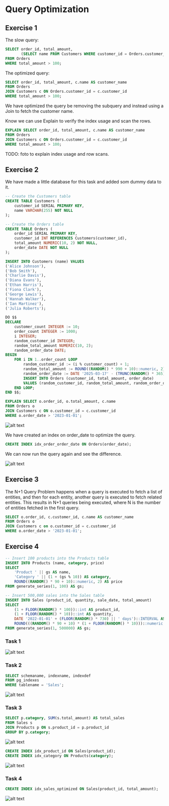 # Query Optimization

## Exercise 1

The slow query:
```sql
SELECT order_id, total_amount,
       (SELECT name FROM Customers WHERE customer_id = Orders.customer_id) AS customer_name
FROM Orders
WHERE total_amount > 100;
```

The optimized query:
```sql
SELECT order_id, total_amount, c.name AS customer_name
FROM Orders
JOIN Customers c ON Orders.customer_id = c.customer_id
WHERE total_amount > 100;
```
We have optimized the query be removing the subquery and instead using a Join to fetch the customer name. 

Know we can use Explain to verify the index usage and scan the rows.
```sql
EXPLAIN SELECT order_id, total_amount, c.name AS customer_name
FROM Orders
JOIN Customers c ON Orders.customer_id = c.customer_id
WHERE total_amount > 100;
```

TODO: foto to explain index usage and row scans.

## Exercise 2

We have made a little database for this task and added som dummy data to it.

```sql
-- Create the Customers table
CREATE TABLE Customers (
    customer_id SERIAL PRIMARY KEY,
    name VARCHAR(255) NOT NULL
);

-- Create the Orders table
CREATE TABLE Orders (
    order_id SERIAL PRIMARY KEY,
    customer_id INT REFERENCES Customers(customer_id),
    total_amount NUMERIC(10, 2) NOT NULL,
    order_date DATE NOT NULL
);
```

```sql
INSERT INTO Customers (name) VALUES
('Alice Johnson'),
('Bob Smith'),
('Charlie Davis'),
('Diana Evans'),
('Ethan Harris'),
('Fiona Clark'),
('George Lewis'),
('Hannah Walker'),
('Ian Martinez'),
('Julia Roberts');
```

```sql
DO $$
DECLARE
    customer_count INTEGER := 10;
    order_count INTEGER := 1000;
    i INTEGER;
    random_customer_id INTEGER;
    random_total_amount NUMERIC(10, 2);
    random_order_date DATE;
BEGIN
    FOR i IN 1..order_count LOOP
        random_customer_id := (i % customer_count) + 1;
		random_total_amount := ROUND((RANDOM() * 990 + 10)::numeric, 2);
        random_order_date := DATE '2025-03-17' - (TRUNC(RANDOM() * 365)::INTEGER); -- Random date within the past year
        INSERT INTO Orders (customer_id, total_amount, order_date)
        VALUES (random_customer_id, random_total_amount, random_order_date);
    END LOOP;
END $$;
```

```sql
EXPLAIN SELECT o.order_id, o.total_amount, c.name
FROM Orders o
JOIN Customers c ON o.customer_id = c.customer_id
WHERE o.order_date > '2023-01-01';
```

![alt text](./img/q-e2-e1.png)

We have created an index on order_date to optimize the query.

```sql
CREATE INDEX idx_order_order_date ON Orders(order_date);
```

We can now run the query again and see the difference.

![alt text](./img/q-e2-e2.png)

## Exercise 3

The N+1 Query Problem happens when a query is executed to fetch a list of entities, and then for each entity, another query is executed to fetch related entities. This results in N+1 queries being executed, where N is the number of entities fetched in the first query.

```sql
SELECT o.order_id, c.customer_id, c.name AS customer_name
FROM Orders o
JOIN Customers c on o.customer_id = c.customer_id
WHERE o.order_date > '2023-01-01';
```

## Exercise 4

```sql
-- Insert 100 products into the Products table
INSERT INTO Products (name, category, price)
SELECT
    'Product ' || gs AS name,
    'Category ' || (1 + (gs % 10)) AS category,
    ROUND((RANDOM() * 90 + 10)::numeric, 2) AS price
FROM generate_series(1, 100) AS gs;

-- Insert 500,000 sales into the Sales table
INSERT INTO Sales (product_id, quantity, sale_date, total_amount)
SELECT
    (1 + FLOOR(RANDOM() * 100))::int AS product_id,
    (1 + FLOOR(RANDOM() * 10))::int AS quantity,
    DATE '2022-01-01' + (FLOOR(RANDOM() * 730) || ' days')::INTERVAL AS sale_date,
    ROUND(((RANDOM() * 90 + 10) * (1 + FLOOR(RANDOM() * 10)))::numeric, 2) AS total_amount
FROM generate_series(1, 500000) AS gs;
```

### Task 1

![alt text](./img/q-e4-e1.png)

### Task 2

```sql
SELECT schemaname, indexname, indexdef
FROM pg_indexes
WHERE tablename = 'Sales';
```

![alt text](./img/q-e4-i1.png)

### Task 3

```sql
SELECT p.category, SUM(s.total_amount) AS total_sales
FROM Sales s
JOIN Products p ON s.product_id = p.product_id
GROUP BY p.category;
```

![alt text](./img/q-e4-et1.png)

```sql
CREATE INDEX idx_product_id ON Sales(product_id);
CREATE INDEX idx_category ON Products(category);
```

![alt text](./img/q-e4-et2.png)

### Task 4

```sql
CREATE INDEX idx_sales_optimized ON Sales(product_id, total_amount);
```

![alt text](./img/q-e4-et3.png)
